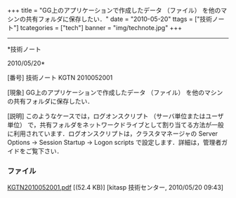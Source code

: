 ﻿+++
title = "GG上のアプリケーションで作成したデータ （ファイル） を他のマシンの共有フォルダに保存したい．"
date = "2010-05-20"
ttags = ["技術ノート"]
tcategories = ["tech"]
banner = "img/technote.jpg"
+++

-----------------------------------------------------------------------------------------------------------------------------

*技術ノート

2010/05/20*


[番号]
技術ノート KGTN 2010052001

[現象]
GG上のアプリケーションで作成したデータ （ファイル）
を他のマシンの共有フォルダに保存したい．

[説明]
このようなケースでは，ログオンスクリプト （サーバ単位またはユーザ単位）
で，共有フォルダをネットワークドライブとして割り当てる方法が一般に利用されています．ログオンスクリプトは，クラスタマネージャの
Server Options → Session Startup → Logon scripts
で設定します．詳細は，管理者ガイドをご覧下さい．


### ファイル

 
 


[KGTN2010052001.pdf](http://techreport.kitasp.net/attachments/download/172/KGTN2010052001.pdf)
 [(52.4 KB)] [kitasp 技術センター, 2010/05/20
09:43]


 


 

